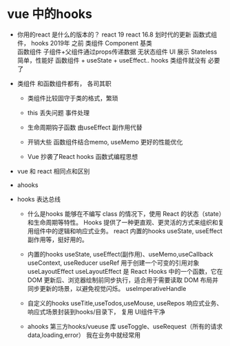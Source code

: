 # vue 中的hooks  
- 你用的react 是什么的版本的？
    react 19
    react 16.8 划时代的更新 函数式组件， hooks 2019年
    之前 类组件 Component 基类  
    函数组件 子组件+父组件通过props传递数据 无状态组件
    UI 展示 Stateless 简单，性能好 
    函数组件 + useState + useEffect.. hooks 类组件就没有
    必要了

- 类组件 
    和函数组件都有， 各司其职
    - 类组件比较固守于类的格式，繁琐 
    - this 丢失问题 事件处理
    - 生命周期钩子函数 由useEffect 副作用代替
    - 开销大些 函数组件结合memo, useMemo 更好的性能优化

    - Vue 抄袭了React 
        hooks 函数式编程思想


- vue 和 react 相同点和区别
- ahooks 


- hooks 表达总线
    - 什么是hooks
    能够在不编写 class 的情况下，使用 React 的状态（state）和生命周期等特性。
    Hooks 提供了一种更直观、更灵活的方式来组织和复用组件中的逻辑和响应式业务。
    react 内置的hooks useState, useEffect 副作用等，挺好用的。

    - 内置的hooks
        useState, useEffect(副作用)、useMemo,useCallback
        useContext, useReducer useRef 用于创建一个可变的引用对象
        useLayoutEffect 
        useLayoutEffect 是 React Hooks 中的一个函数，它在 DOM 更新后、浏览器绘制前同步执行，适合用于需要读取 DOM 布局并同步更新的场景，以避免视觉闪烁。
        useImperativeHandle

    - 自定义的hooks
        useTitle,useTodos,useMouse, useRepos 
        响应式业务、响应式场景封装到hooks/目录下， 复用
        UI组件干净
    - ahooks 第三方hooks/vueuse 库 
        useToggle、useRequest（所有的请求 data,loading,error） 我在业务中就经常用